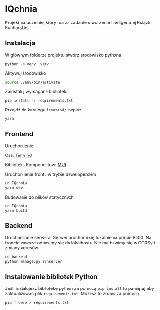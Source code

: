 # IQchnia
Projekt na uczelnie, który ma za zadanie stworzenie Inteligentnej Ksiązki Kucharskiej

## Instalacja

W głównym folderze projektu stwórz środowisko pythona

```bash
python -m venv .venv
```

Aktywuj środowisko

```bash
source .venv/bin/activate
```

Zainstaluj wymagane biblioteki

```bash
pip install -r requirements.txt
```

Przejdź do katalogu `frontend/` i wpisz:
```bash
yarn
```

## Frontend

Uruchomienie 

Css: [Tailwind](https://tailwindcss.com/)

Biblioteka Komponentow: [MUI](https://mui.com/)

Uruchomienie frontu w trybie deweloperskim

```bash
cd IQchnia
yarn dev
```
Budowanie do plików statycznych

```bash
cd IQchnia
yarn build
```

## Backend

Uruchamianie serwera. Serwer uruchomi się lokalnie na porcie 8000.
Na froncie zawsze odnosimy się do lokalhosta. Nie ma bawimy się w CORSy i zmiany adresów.

```bash
cd backend
python manage.py runserver
```

## Instalowanie bibliotek Python

Jeśli instalujesz bibliotekę python za pomocą `pip install`
to pamiętaj aby zaktualizować plik `requirements.txt`. Możesz to zrobić za pomocą
     
```bash
pip freeze > requirements.txt
```
